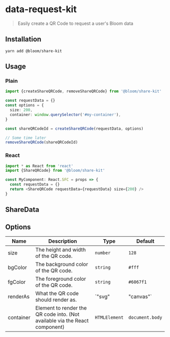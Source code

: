 # data-request-kit

> Easily create a QR Code to request a user's Bloom data

## Installation

```
yarn add @bloom/share-kit
```

## Usage

### Plain

```typescript
import {createShareQRCode, removeShareQRCode} from '@bloom/share-kit'

const requestData = {}
const options = {
  size: 200,
  container: window.querySelector('#my-container'),
}

const shareQRCodeId = createShareQRCode(requestData, options)

// Some time later
removeShareQRCode(shareQRCodeId)
```

### React

```typescript
import * as React from 'react'
import {ShareQRCode} from '@bloom/share-kit'

const MyComponent: React.SFC = props => {
  const requestData = {}
  return <ShareQRCode requestData={requestData} size={200} />
}
```

## ShareData

## Options

| Name      | Description                                                                 | Type               | Default         |
| --------- | --------------------------------------------------------------------------- | ------------------ | --------------- |
| size      | The height and width of the QR code.                                        | `number`           | `128`           |
| bgColor   | The background color of the QR code.                                        | `string`           | `#fff`          |
| fgColor   | The foreground color of the QR code.                                        | `string`           | `#6067f1`       |
| renderAs  | What the QR code should render as.                                          | `"svg" | "canvas"` | `svg`           |
| container | Element to render the QR code into. (Not available via the React component) | `HTMLElement`      | `document.body` |
